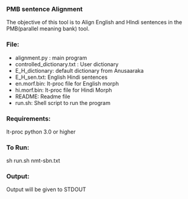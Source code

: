 ### PMB sentence Alignment

The objective of this tool is to Align English and HIndi sentences in the PMB(parallel meaning bank) tool.

### File:

* alignment.py : main program
* controlled_dictionary.txt : User dictionary
* E_H_dictionary: default dictionary from Anusaaraka
* E_H_sen.txt: English Hindi sentences
* en.morf.bin: lt-proc file for English morph
* hi.morf.bin: lt-proc file for Hindi Morph
* README: Readme file
* run.sh: Shell script to run the program
 

### Requirements:

lt-proc
python 3.0 or higher


### To Run:

sh run.sh nmt-sbn.txt

### Output:

Output will be given to STDOUT
